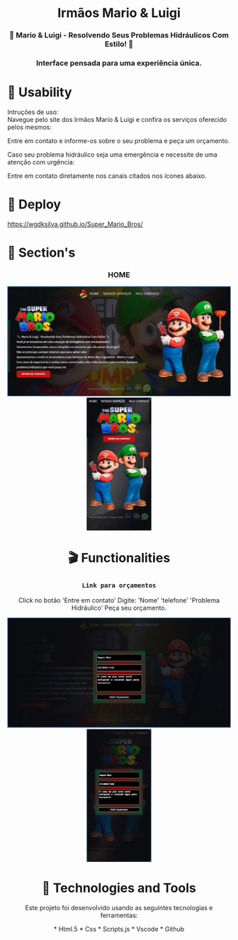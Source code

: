 <h1 align="center">Irmãos Mario & Luigi</h1>
 
### <p align="center">🔧 Mario & Luigi - Resolvendo Seus Problemas Hidráulicos Com Estilo! 🔧</p>
### <p align="center">Interface pensada para uma experiência única.</p>


# 🔖 Usability

<p> Intruções de uso: <br/>
Navegue pelo site dos Irmãos Mario & Luigi e confira os serviços oferecido pelos mesmos:</p>
<p>Entre em contato e informe-os sobre o seu problema e peça um orçamento.</p>
<p>Caso seu problema hidráulico seja uma emergência e necessite de uma atenção com urgência:<p/>
<p></p>Entre em contato diretamente nos canais citados nos ícones abaixo.</p>

# 🔖 Deploy
https://wgdksilva.github.io/Super_Mario_Bros/

# 🎥 Section's

<div align="center">
  
### HOME
>
<div style="display: inline-block">
<img width="536" alt="dev-movies-home" margin-right="35" src=https://github.com/WgDksilva/Super_Mario_Bros/blob/main/assets/img/img1.jpg?raw=true/>

<img width="146" height="300" alt="dev-movies-home-mob" src=https://github.com/WgDksilva/Super_Mario_Bros/blob/main/assets/img/img2.jpg?raw/>
</div

 <br>

 # 🎬 Functionalities

### `Link para orçamentos`

<p>Click no botão 'Entre em contato' Digite: 'Nome' 'telefone' 'Problema Hidráulico' Peça seu orçamento.</p>

<div align="center" style="display: inline-block">
<img width="516" alt="dev-movies-modal" margin-right="35" src=https://github.com/WgDksilva/Super_Mario_Bros/blob/main/assets/img/img3.jpg?raw=true/>
  
<img width="146" height="300"  alt="dev-movies-modal-mob" src=https://github.com/WgDksilva/Super_Mario_Bros/blob/main/assets/img/img4.jpg?raw/>
</div>

<br/>

# 🚀 Technologies and Tools

<p>Este projeto foi desenvolvido usando as seguintes tecnologias e ferramentas:</p>
<p>
* Html.5
* Css
* Scripts.js
* Vscode
* Github
 </p>




